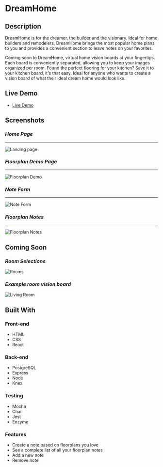 # DreamHome

Description
-----------
 DreamHome is for the dreamer, the builder and the visionary. Ideal for home builders and remodelers, DreamHome brings 
 the most popular home plans to you and provides a convenient section to leave notes on your favorites. 
 
Coming soon to DreamHome, virtual home vision boards at your fingertips. Each board is conveniently separated, allowing you to keep your images organized per room. Found the perfect flooring for your kitchen? Save it to your kitchen board, it's that easy. Ideal for anyone who wants to create a vision board of what their ideal dream home would look like.
 
Live Demo
----------
* [Live Demo](https://dream-home-app.ekeaton.now.sh/)

Screenshots
-----------

### *Home Page*
----------------
![Landing page](https://i.imgur.com/hMWcdin.png)


### *Floorplan Demo Page*
--------------------------
![Floorplan Demo](https://i.imgur.com/ugTKXAN.png)


### *Note Form*
----------------
![Note Form](https://i.imgur.com/ecJtRI3.png)

### *Floorplan Notes*
---------------------
![Floorplan Notes](https://i.imgur.com/Me7NcdD.png)


Coming Soon
----------
### *Room Selections*

![Rooms](https://i.imgur.com/JSt1pDF.png)

### *Example room vision board*

![Living Room](https://i.imgur.com/9LOiUYb.jpg)

Built With
------------------
### Front-end

* HTML
* CSS
* React

### Back-end

* PostgreSQL
* Express
* Node
* Knex

### Testing

* Mocha
* Chai
* Jest
* Enzyme

### Features

* Create a note based on floorplans you love
* See a complete list of all your floorplan notes
* Add a new note
* Remove note






